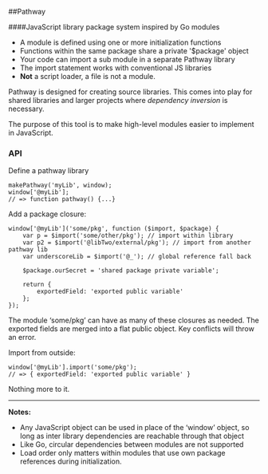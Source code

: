 
##Pathway

####JavaScript library package system inspired by Go modules

* A module is defined using one or more initialization functions
* Functions within the same package share a private '$package' object
* Your code can import a sub module in a separate Pathway library
* The import statement works with conventional JS libraries
* __Not__ a script loader, a file is not a module.

Pathway is designed for creating source libraries. This comes into play for shared libraries and larger projects where *dependency inversion* is necessary.

The purpose of this tool is to make high-level modules easier to implement in JavaScript.

### API

Define a pathway library

	makePathway('myLib', window);
	window['@myLib'];
	// => function pathway() {...}

Add a package closure:

	window['@myLib']('some/pkg', function ($import, $package) {
		var p = $import('some/other/pkg'); // import within library
		var p2 = $import('@libTwo/external/pkg'); // import from another pathway lib
		var underscoreLib = $import('@_'); // global reference fall back

		$package.ourSecret = 'shared package private variable';

		return {
			exportedField: 'exported public variable'
		};
	});

The module ‘some/pkg’ can have as many of these closures as needed. The exported fields are merged into a flat public object. Key conflicts will throw an error.

Import from outside:

	window['@myLib'].import('some/pkg');
	// => { exportedField: 'exported public variable' }

Nothing more to it.

---

__Notes:__

* Any JavaScript object can be used in place of the ‘window’ object, so long as inter library dependencies are reachable through that object
* Like Go, circular dependencies between modules are not supported
* Load order only matters within modules that use own package references during initialization.